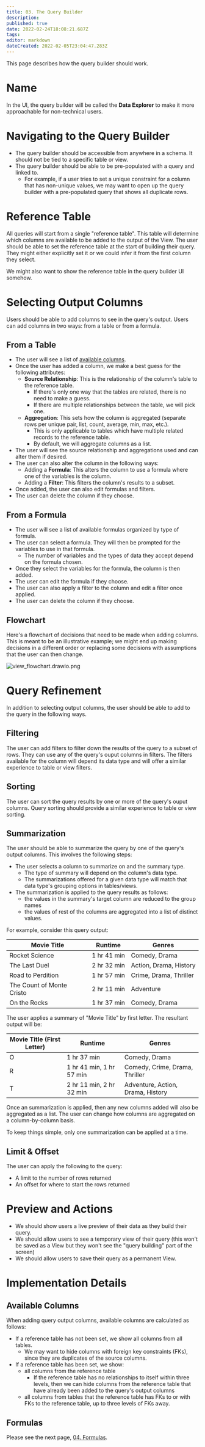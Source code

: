 ```yaml
---
title: 03. The Query Builder
description: 
published: true
date: 2022-02-24T18:08:21.687Z
tags: 
editor: markdown
dateCreated: 2022-02-05T23:04:47.283Z
---
```



This page describes how the query builder should work.

# Name
In the UI, the query builder will be called the **Data Explorer** to make it more approachable for non-technical users.

# Navigating to the Query Builder
- The query builder should be accessible from anywhere in a schema. It should not be tied to a specific table or view.
- The query builder should be able to be pre-populated with a query and linked to.
	- For example, if a user tries to set a unique constraint for a column that has non-unique values, we may want to open up the query builder with a pre-populated query that shows all duplicate rows.

# Reference Table
All queries will start from a single "reference table". This table will determine which columns are available to be added to the output of the View. The user should be able to set the reference table at the start of building their query. They might either explicitly set it or we could infer it from the first column they select.

We might also want to show the reference table in the query builder UI somehow.

# Selecting Output Columns
Users should be able to add columns to see in the query's output. Users can add columns in two ways: from a table or from a formula.

## From a Table
- The user will see a list of [available columns](#available-columns).
- Once the user has added a column, we make a best guess for the following attributes:
    - **Source Relationship**: This is the relationship of the column's table to the reference table. 
        - If there's only one way that the tables are related, there is no need to make a guess.
        - If there are multiple relationships between the table, we will pick one.
    - **Aggregation**: This sets how the column is aggregated (separate rows per unique pair, list, count, average, min, max, etc.). 
        - This is only applicable to tables which have multiple related records to the reference table. 
        - By default, we will aggregate columns as a list.
- The user will see the source relationship and aggregations used and can alter them if desired. 
- The user can also alter the column in the following ways:
  - Adding a **Formula**: This alters the column to use a formula where one of the variables is the column.
  - Adding a **Filter**: This filters the column's results to a subset.
- Once added, the user can also edit formulas and filters.
- The user can delete the column if they choose.

## From a Formula
- The user will see a list of available formulas organized by type of formula.
- The user can select a formula. They will then be prompted for the variables to use in that formula.
    - The number of variables and the types of data they accept depend on the formula chosen.
- Once they select the variables for the formula, the column is then added.
- The user can edit the formula if they choose.
- The user can also apply a filter to the column and edit a filter once applied.
- The user can delete the column if they choose.

## Flowchart
Here's a flowchart of decisions that need to be made when adding columns. This is meant to be an illustrative example; we might end up making decisions in a different order or replacing some decisions with assumptions that the user can then change.

![view_flowchart.drawio.png](/view_flowchart.drawio.png)

# Query Refinement
In addition to selecting output columns, the user should be able to add to the query in the following ways. 

## Filtering
The user can add filters to filter down the results of the query to a subset of rows. They can use any of the query's ouput columns in filters. The filters available for the column will depend its data type and will offer a similar experience to table or view filters.

## Sorting
The user can sort the query results by one or more of the query's ouput columns. Query sorting should provide a similar experience to table or view sorting.

## Summarization
The user should be able to summarize the query by one of the query's output columns. This involves the following steps:

- The user selects a column to summarize on and the summary type.
    - The type of summary will depend on the column's data type.
    - The summarizations offered for a given data type will match that data type's grouping options in tables/views.
- The summarization is applied to the query results as follows:
  - the values in the summary's target column are reduced to the group names
  - the values of rest of the columns are aggregated into a list of distinct values.

For example, consider this query output:

| Movie Title | Runtime | Genres |
|-|-|-|
| Rocket Science | 1 hr 41 min | Comedy, Drama |
| The Last Duel | 2 hr 32 min | Action, Drama, History |
| Road to Perdition | 1 hr 57 min | Crime, Drama, Thriller |
| The Count of Monte Cristo | 2 hr 11 min | Adventure |
| On the Rocks | 1 hr 37 min | Comedy, Drama |

The user applies a summary of "Movie Title" by first letter. The resultant output will be:

| Movie Title (First Letter) | Runtime | Genres |
|-|-|-|
| O | 1 hr 37 min | Comedy, Drama |
| R | 1 hr 41 min, 1 hr 57 min | Comedy, Crime, Drama, Thriller |
| T | 2 hr 11 min, 2 hr 32 min | Adventure, Action, Drama, History |

Once an summarization is applied, then any new columns added will also be aggregated as a list. The user can change how columns are aggregated on a column-by-column basis.

To keep things simple, only one summarization can be applied at a time.

## Limit & Offset
The user can apply the following to the query:
- A limit to the number of rows returned
- An offset for where to start the rows returned

# Preview and Actions
- We should show users a live preview of their data as they build their query.
- We should allow users to see a temporary view of their query (this won't be saved as a View but they won't see the "query building" part of the screen)
- We should allow users to save their query as a permanent View.

# Implementation Details

## Available Columns
When adding query output columns, available columns are calculated as follows:

- If a reference table has not been set, we show all columns from all tables.
    - We may want to hide columns with foreign key constraints (FKs), since they are duplicates of the source columns.
- If a reference table has been set, we show:
    - all columns from the reference table 
        - If the reference table has no relationships to itself within three levels, then we can hide columns from the reference table that have already been added to the query's output columns
    - all columns from tables that the reference table has FKs to or with FKs to the reference table, up to three levels of FKs away.

## Formulas
Please see the next page, [04. Formulas](/en/product/specs/2022-01-views/04-formulas).
